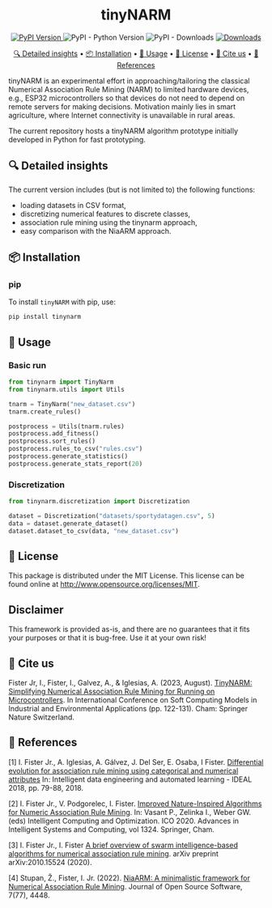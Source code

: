 <h1 align="center">
    tinyNARM
</h1>

<p align="center">
    <a href="https://pypi.python.org/pypi/tinynarm">
        <img alt="PyPI Version" src="https://img.shields.io/pypi/v/tinynarm.svg">
    </a>
    <img alt="PyPI - Python Version" src="https://img.shields.io/pypi/pyversions/tinynarm.svg">
    <img alt="PyPI - Downloads" src="https://img.shields.io/pypi/dm/tinynarm.svg">
    <a href="https://pepy.tech/project/tinynarm">
        <img alt="Downloads" src="https://pepy.tech/badge/tinynarm">
    </a>
</p>

<p align="center">
    <a href="#-detailed-insights">🔍 Detailed insights</a> •
    <a href="#-installation">📦 Installation</a> •
    <a href="#-usage">🚀 Usage</a> •
    <a href="#-license">🔑 License</a> •
    <a href="#-cite-us">📄 Cite us</a> •
    <a href="#-references">📝 References</a>
</p>

tinyNARM is an experimental effort in approaching/tailoring the classical Numerical Association Rule Mining (NARM) to limited hardware devices, e.g., ESP32 microcontrollers so that devices do not need to depend on remote servers for making decisions. Motivation mainly lies in smart agriculture, where Internet connectivity is unavailable in rural areas.

The current repository hosts a tinyNARM algorithm prototype initially developed in Python for fast prototyping.

## 🔍 Detailed insights
The current version includes (but is not limited to) the following functions:

- loading datasets in CSV format,
- discretizing numerical features to discrete classes,
- association rule mining using the tinynarm approach,
- easy comparison with the NiaARM approach.

## 📦 Installation

### pip

To install `tinyNARM` with pip, use:

```sh
pip install tinynarm
```

## 🚀 Usage

### Basic run

```python
from tinynarm import TinyNarm
from tinynarm.utils import Utils

tnarm = TinyNarm("new_dataset.csv")
tnarm.create_rules()

postprocess = Utils(tnarm.rules)
postprocess.add_fitness()
postprocess.sort_rules()
postprocess.rules_to_csv("rules.csv")
postprocess.generate_statistics()
postprocess.generate_stats_report(20)
```

### Discretization

```python
from tinynarm.discretization import Discretization

dataset = Discretization("datasets/sportydatagen.csv", 5)
data = dataset.generate_dataset()
dataset.dataset_to_csv(data, "new_dataset.csv")
```

## 🔑 License

This package is distributed under the MIT License. This license can be found online at <http://www.opensource.org/licenses/MIT>.

## Disclaimer

This framework is provided as-is, and there are no guarantees that it fits your purposes or that it is bug-free. Use it at your own risk!

## 📄 Cite us

Fister Jr, I., Fister, I., Galvez, A., & Iglesias, A. (2023, August). [TinyNARM: Simplifying Numerical Association Rule Mining for Running on Microcontrollers](https://www.iztok.xyz/static/publications/313.pdf). In International Conference on Soft Computing Models in Industrial and Environmental Applications (pp. 122-131). Cham: Springer Nature Switzerland.

## 📝 References

[1] I. Fister Jr., A. Iglesias, A. Gálvez, J. Del Ser, E. Osaba, I Fister. [Differential evolution for association rule mining using categorical and numerical attributes](http://www.iztok-jr-fister.eu/static/publications/231.pdf) In: Intelligent data engineering and automated learning - IDEAL 2018, pp. 79-88, 2018.

[2] I. Fister Jr., V. Podgorelec, I. Fister. [Improved Nature-Inspired Algorithms for Numeric Association Rule Mining](https://link.springer.com/chapter/10.1007/978-3-030-68154-8_19). In: Vasant P., Zelinka I., Weber GW. (eds) Intelligent Computing and Optimization. ICO 2020. Advances in Intelligent Systems and Computing, vol 1324. Springer, Cham.

[3] I. Fister Jr., I. Fister [A brief overview of swarm intelligence-based algorithms for numerical association rule mining](https://arxiv.org/abs/2010.15524). arXiv preprint arXiv:2010.15524 (2020).

[4] Stupan, Ž., Fister, I. Jr. (2022). [NiaARM: A minimalistic framework for Numerical Association Rule Mining](https://joss.theoj.org/papers/10.21105/joss.04448.pdf). Journal of Open Source Software, 7(77), 4448.